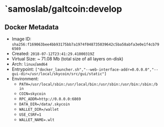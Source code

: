 # `samoslab/galtcoin:develop

## Docker Metadata
- Image ID: `sha256:f169063bee4bb93175bb7a1974f048735039642c5ba58abfa3e0e1f4cb796569`
- Created: `2018-07-12T23:41:29.41000319Z`
- Virtual Size: ~ 71.08 Mb
  (total size of all layers on-disk)
- Arch: `linux`/`amd64`
- Entrypoint: `["docker_launcher.sh","--web-interface-addr=0.0.0.0","--gui-dir=/usr/local/skycoin/src/gui/static"]`
- Environment:
  - `PATH=/usr/local/sbin:/usr/local/bin:/usr/sbin:/usr/bin:/sbin:/bin`
  - `COIN=skycoin`
  - `RPC_ADDR=http://0.0.0.0:6869`
  - `DATA_DIR=/data/.skycoin`
  - `WALLET_DIR=/wallet`
  - `USE_CSRF=1`
  - `WALLET_NAME=.wlt`
